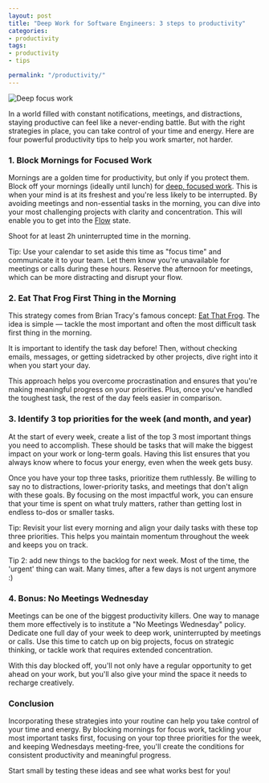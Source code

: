 ```yaml
---
layout: post
title: "Deep Work for Software Engineers: 3 steps to productivity"
categories:
- productivity
tags:
- productivity
- tips

permalink: "/productivity/"
---
```


<img src="{{ site.baseurl }}/assets/2024/focus-deep-work.webp" title="Deep focus work" title="Deep focus work" />

In a world filled with constant notifications, meetings, and distractions, staying productive can feel like a never-ending battle. But with the right strategies in place, you can take control of your time and energy. Here are four powerful productivity tips to help you work smarter, not harder.

<h3>1. Block Mornings for Focused Work</h3>

Mornings are a golden time for productivity, but only if you protect them. Block off your mornings (ideally until lunch) for <a href="https://amzn.to/4gVozd3">deep, focused work</a>. This is when your mind is at its freshest and you're less likely to be interrupted. By avoiding meetings and non-essential tasks in the morning, you can dive into your most challenging projects with clarity and concentration. This will enable you to get into the <a href="https://amzn.to/4eIy1Px">Flow</a> state.

Shoot for at least 2h uninterrupted time in the morning.

Tip: Use your calendar to set aside this time as "focus time" and communicate it to your team. Let them know you're unavailable for meetings or calls during these hours. Reserve the afternoon for meetings, which can be more distracting and disrupt your flow.

<h3>2. Eat That Frog First Thing in the Morning</h3>

This strategy comes from Brian Tracy's famous concept: <a href="https://amzn.to/4gX90lc">Eat That Frog</a>. The idea is simple — tackle the most important and often the most difficult task first thing in the morning. 

It is important to identify the task day before! Then, without checking emails, messages, or getting sidetracked by other projects, dive right into it when you start your day.

This approach helps you overcome procrastination and ensures that you're making meaningful progress on your priorities. Plus, once you've handled the toughest task, the rest of the day feels easier in comparison.

<h3>3. Identify 3 top priorities for the week (and month, and year)</h3>

At the start of every week, create a list of the top 3 most important things you need to accomplish. These should be tasks that will make the biggest impact on your work or long-term goals. Having this list ensures that you always know where to focus your energy, even when the week gets busy.

Once you have your top three tasks, prioritize them ruthlessly. Be willing to say no to distractions, lower-priority tasks, and meetings that don't align with these goals. By focusing on the most impactful work, you can ensure that your time is spent on what truly matters, rather than getting lost in endless to-dos or smaller tasks.

Tip: Revisit your list every morning and align your daily tasks with these top three priorities. This helps you maintain momentum throughout the week and keeps you on track.

Tip 2: add new things to the backlog for next week. Most of the time, the 'urgent' thing can wait. Many times, after a few days is not urgent anymore :)

<h3>4. Bonus: No Meetings Wednesday</h3>

Meetings can be one of the biggest productivity killers. One way to manage them more effectively is to institute a "No Meetings Wednesday" policy. Dedicate one full day of your week to deep work, uninterrupted by meetings or calls. Use this time to catch up on big projects, focus on strategic thinking, or tackle work that requires extended concentration.

With this day blocked off, you'll not only have a regular opportunity to get ahead on your work, but you'll also give your mind the space it needs to recharge creatively.

<h3>Conclusion</h3>

Incorporating these strategies into your routine can help you take control of your time and energy. By blocking mornings for focus work, tackling your most important tasks first, focusing on your top three priorities for the week, and keeping Wednesdays meeting-free, you'll create the conditions for consistent productivity and meaningful progress.

Start small by testing these ideas and see what works best for you!